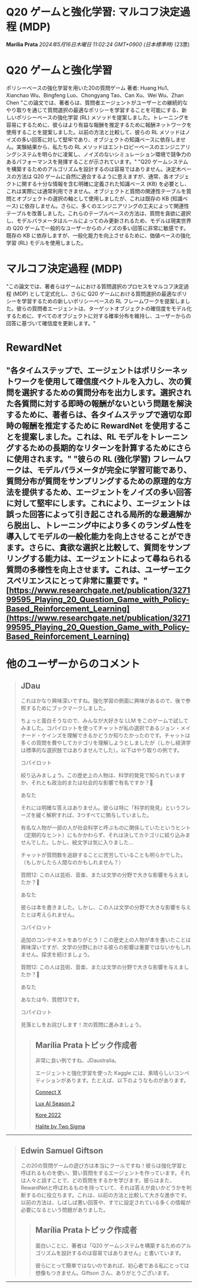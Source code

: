 # Q20 ゲームと強化学習: マルコフ決定過程 (MDP)
**Marília Prata** *2024年5月16日木曜日 11:02:24 GMT+0900 (日本標準時)* (23票)

# Q20 ゲームと強化学習
ポリシーベースの強化学習を用いた20の質問ゲーム
著者: Huang Hu1、Xianchao Wu、Bingfeng Luo、Chongyang Tao、Can Xu、Wei Wu、Zhan Chen
"この論文では、著者らは、質問者エージェントがユーザーとの継続的なやり取りを通じて質問選択の最適なポリシーを学習することを可能にする、新しいポリシーベースの強化学習 (RL) メソッドを提案しました。トレーニングを容易にするために、彼らはより有益な報酬を推定するために報酬ネットワークを使用することを提案しました。以前の方法と比較して、彼らの RL メソッドはノイズの多い回答に対して堅牢であり、オブジェクトの知識ベースに依存しません。実験結果から、私たちの RL メソッドはエントロピーベースのエンジニアリングシステムを明らかに凌駕し、ノイズのないシミュレーション環境で競争力のあるパフォーマンスを発揮することが示されています。"
"Q20 ゲームシステムを構築するためのアルゴリズムを設計するのは容易ではありません。決定木ベースの方法は Q20 ゲームに自然に適合するように思えますが、通常、各オブジェクトに関する十分な情報を含む明確に定義された知識ベース (KB) を必要とし、これは実際には通常利用できません。オブジェクトと質問の関連性テーブルを質問とオブジェクトの選択の軸として使用しましたが、これは既存の KB (知識ベース) に依存しません。さらに、多くのエンジニアリングの工夫によって関連性テーブルを改善しました。これらのテーブルベースの方法は、質問を貪欲に選択し、モデルパラメータはルールによってのみ更新されるため、モデルは現実世界の Q20 ゲームで一般的なユーザーからのノイズの多い回答に非常に敏感です。既存の KB に依存しますが、一般化能力を向上させるために、価値ベースの強化学習 (RL) モデルを使用しました。
# マルコフ決定過程 (MDP)
"この論文では、著者らはゲームにおける質問選択のプロセスをマルコフ決定過程 (MDP) として定式化し、さらに Q20 ゲームにおける質問選択の最適なポリシーを学習するための新しいポリシーベースの RL フレームワークを提案しました。彼らの質問者エージェントは、ターゲットオブジェクトの確信度をモデル化するために、すべてのオブジェクトに対する確率分布を維持し、ユーザーからの回答に基づいて確信度を更新します。"
# RewardNet
"各タイムステップで、エージェントはポリシーネットワークを使用して確信度ベクトルを入力し、次の質問を選択するための質問分布を出力します。選択された各質問に対する即時の報酬がないという問題を解決するために、著者らは、各タイムステップで適切な即時の報酬を推定するために RewardNet を使用することを提案しました。これは、RL モデルをトレーニングするための長期的なリターンを計算するためにさらに使用されます。"
"彼らの RL (強化学習) フレームワークは、モデルパラメータが完全に学習可能であり、質問分布が質問をサンプリングするための原理的な方法を提供するため、エージェントをノイズの多い回答に対して堅牢にします。これにより、エージェントは誤った回答によって引き起こされる局所的な最適解から脱出し、トレーニング中により多くのランダム性を導入してモデルの一般化能力を向上させることができます。さらに、貪欲な選択と比較して、質問をサンプリングする能力は、エージェントによって尋ねられる質問の多様性を向上させます。これは、ユーザーエクスペリエンスにとって非常に重要です。"
[https://www.researchgate.net/publication/327199595_Playing_20_Question_Game_with_Policy-Based_Reinforcement_Learning](https://www.researchgate.net/publication/327199595_Playing_20_Question_Game_with_Policy-Based_Reinforcement_Learning)
---
# 他のユーザーからのコメント
> ## JDau
> 
> これはかなり興味深いですね。強化学習の側面に興味があるので、後で参照するためにブックマークしました。
> 
> ちょっと面白そうなので、みんなが大好きな LLM をこのゲームで試してみました。コパイロットを使ってチャットが私の選択であるジョン・メイナード・ケインズを理解できるかどうか知りたかったのです。チャットは多くの質問を費やしてカテゴリを理解しようとしましたが（しかし経済学は標準的な選択肢ではありませんでした）。以下はやり取りの例です。
> 
> コパイロット
> 
>   絞り込みましょう。この歴史上の人物は、科学的発見で知られていますか、それとも政治的または社会的な影響で有名ですか？🤔
> 
>   あなた
> 
>   それには明確な答えはありません。彼らは特に「科学的発見」というフレーズを緩く解釈すれば、3つすべてに関与していました。
> 
> 有名な人物が一部の人が社会科学と呼ぶものに関係していたというヒント（定期的なヒント）にもかかわらず、それは決してカテゴリに絞り込みませんでした。しかし、絵文字は気に入りました…
> 
> チャットが質問数を追跡することに苦労していることも明らかでした。（もしかしたら人間なのかもしれません？）
> 
> 質問12: この人は芸術、音楽、または文学の分野で大きな影響を与えましたか？🤔
> 
>   あなた
> 
>   彼らは本を書きました。しかし、この人は文学の分野で大きな影響を与えたとは考えられません。
> 
>   コパイロット
> 
>   追加のコンテキストをありがとう！この歴史上の人物が本を書いたことは興味深いですが、文学の分野における彼らの影響は重要ではないかもしれません。探求を続けましょう。
> 
>   質問12: この人は芸術、音楽、または文学の分野で大きな影響を与えましたか？🤔
> 
>   あなた
> 
>   あなたは今、質問13です。
> 
>   コパイロット
> 
>   見落としをお詫びします！次の質問に進みましょう。
> 
> 
> 
> > ## Marília Prataトピック作成者
> > 
> > 非常に良い例ですね、JDaustralia。
> > 
> > エージェントと強化学習を使った Kaggle には、素晴らしいコンペティションがあります。たとえば、以下のようなものがあります。
> > 
> > [Connect X](https://www.kaggle.com/competitions/connectx)
> > 
> > [Lux AI Season 2](https://www.kaggle.com/competitions/lux-ai-season-2/overview)
> > 
> > [Kore 2022](https://www.kaggle.com/competitions/kore-2022/overview) 
> > 
> > [Halite by Two Sigma](https://www.kaggle.com/competitions/halite)
> > 
> > 
> > 
---
> ## Edwin Samuel Giftson
> 
> この20の質問ゲームの遊び方は本当にクールですね！彼らは強化学習と呼ばれるものを使い、賢い質問をするエージェントを作っています。それは人々と話すことで、どの質問をするかを学びます。彼らはまた、RewardNetと呼ばれるものを持っていて、それは答えが良いかどうかを判断するのに役立ちます。これは、以前の方法と比較して大きな進歩です。以前の方法は、しばしば悪い回答や、すでに設定されている多くの情報が必要になるという問題がありました。
> 
> 
> 
> > ## Marília Prataトピック作成者
> > 
> > 面白いことに、著者は「Q20 ゲームシステムを構築するためのアルゴリズムを設計するのは容易ではありません」と書いています。
> > 
> > 彼らにとって簡単ではないのであれば、初心者である私にとっては想像もつきません。Giftson さん、ありがとうございます。
> > 
> > 
> > 
---

